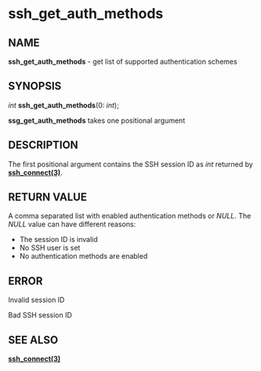 # ssh_get_auth_methods

## NAME

**ssh_get_auth_methods** - get list of supported authentication schemes

## SYNOPSIS

*int* **ssh_get_auth_methods**(0: *int*);

**ssg_get_auth_methods** takes one positional argument

## DESCRIPTION

The first positional argument contains the SSH session ID as *int* returned by **[ssh_connect(3)](ssh_connect.md)**.

## RETURN VALUE

A comma separated list with enabled authentication methods or *NULL*.
The *NULL* value can have different reasons:
- The session ID is invalid
- No SSH user is set
- No authentication methods are enabled

## ERROR

Invalid session ID

Bad SSH session ID

## SEE ALSO

**[ssh_connect(3)](ssh_connect.md)**